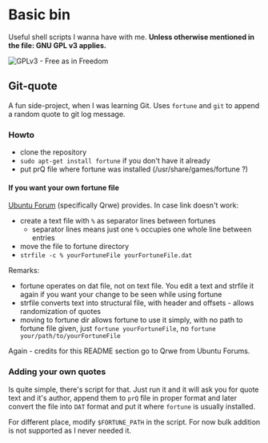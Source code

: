 Basic bin
=========

Useful shell scripts I wanna have with me. **Unless otherwise mentioned in the file: GNU GPL v3 applies.**

![GPLv3 - Free as in Freedom](http://upload.wikimedia.org/wikipedia/commons/thumb/9/93/GPLv3_Logo.svg/200px-GPLv3_Logo.svg.png)




Git-quote
---------

A fun side-project, when I was learning Git. Uses `fortune` and `git` to append a random quote to git log message.

### Howto

* clone the repository
* `sudo apt-get install fortune` if you don't have it already
* put prQ file where fortune was installed (/usr/share/games/fortune ?)

#### If you want your own fortune file
[Ubuntu Forum](http://ubuntuforums.org/showthread.php?t=1343692) (specifically Qrwe) provides. In case link doesn't work:
* create a text file with `%` as separator lines between fortunes
  * separator lines means just one `%` occupies one whole line between entries
* move the file to fortune directory
* `strfile -c % yourFortuneFile yourFortuneFile.dat`

Remarks:
* fortune operates on dat file, not on text file. You edit a text and strfile it again if you want your change to be seen while using fortune
* strfile converts text into structural file, with header and offsets - allows randomization of quotes
* moving to fortune dir allows fortune to use it simply, with no path to fortune file given, just `fortune yourFortuneFile`, no `fortune your/path/to/yourFortuneFile`

Again - credits for this README section go to Qrwe from Ubuntu Forums.
### Adding your own quotes
Is quite simple, there's script for that. Just run it and it will ask you for quote text and it's author, append them to `prQ` file in proper format and later convert the file into `DAT` format and put it where `fortune` is usually installed.

For different place, modify `$FORTUNE_PATH` in the script.
For now bulk addition is not supported as I never needed it.
